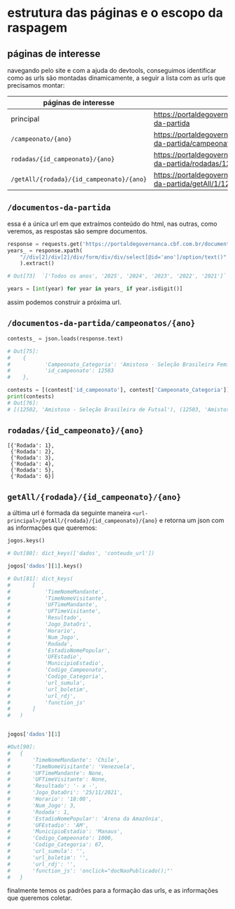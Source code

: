 # estrutura das páginas e o escopo da raspagem

## páginas de interesse

navegando pelo site e com a ajuda do devtools, conseguimos identificar como as urls são montadas dinamicamente, a seguir a lista com as urls que precisamos montar:

| páginas de interesse | url |
| - | - |
| principal | https://portaldegovernanca.cbf.com.br/documentos-da-partida |
| `/campeonato/{ano}` | https://portaldegovernanca.cbf.com.br/documentos-da-partida/campeonatos/2021 |
| `rodadas/{id_campeonato}/{ano}` | https://portaldegovernanca.cbf.com.br/documentos-da-partida/rodadas/12503/2021 |
| `/getAll/{rodada}/{id_campeonato}/{ano}` | https://portaldegovernanca.cbf.com.br/documentos-da-partida/getAll/1/12503/2021 |

## `/documentos-da-partida`
essa é a única url em que extraímos conteúdo do html, nas outras, como veremos, as respostas são sempre documentos.

```py title="lógica da extração" 
response = requests.get('https://portaldegovernanca.cbf.com.br/documentos-da-partida')
years_ = response.xpath(
    "//div[2]/div[2]/div/form/div/div/select[@id='ano']/option/text()"
    ).extract()

# Out[73]  `['Todos os anos', '2025', '2024', '2023', '2022', '2021']`

years = [int(year) for year in years_ if year.isdigit()]
```
assim podemos construir a próxima url.

## `/documentos-da-partida/campeonatos/{ano}`


```py title="lógica de extração"
contests_ = json.loads(response.text)

# Out[75]:  
#    {
#           'Campeonato_Categoria': 'Amistoso - Seleção Brasileira Feminina',
#           'id_campeonato': 12503
#    },

contests = [(contest['id_campeonato'], contest['Campeonato_Categoria']) for contest in contests_]
print(contests)
# Out[76]:
# [(12502, 'Amistoso - Seleção Brasileira de Futsal'), (12503, 'Amistoso - Seleção Brasileira Feminina'), ...]
```

## `rodadas/{id_campeonato}/{ano}` 


``` title="texto do response"
[{'Rodada': 1},
 {'Rodada': 2},
 {'Rodada': 3},
 {'Rodada': 4},
 {'Rodada': 5},
 {'Rodada': 6}]

```
## `getAll/{rodada}/{id_campeonato}/{ano}`

a última url é formada da seguinte maneira `<url-principal>/getAll/{rodada}/{id_campeonato}/{ano}` e retorna um json com as informações que queremos:

```py title="resposta final"
jogos.keys()

# Out[80]: dict_keys(['dados', 'conteudo_url'])

jogos['dados'][1].keys()

# Out[81]: dict_keys(
#       [
#           'TimeNomeMandante', 
#           'TimeNomeVisitante', 
#           'UFTimeMandante', 
#           'UFTimeVisitante', 
#           'Resultado', 
#           'Jogo_DataOri', 
#           'Horario', 
#           'Num_Jogo', 
#           'Rodada', 
#           'EstadioNomePopular', 
#           'UFEstadio', 
#           'MunicipioEstadio', 
#           'Codigo_Campeonato', 
#           'Codigo_Categoria', 
#           'url_sumula', 
#           'url_boletim', 
#           'url_rdj', 
#           'function_js'
#       ]
#   )


jogos['dados'][1]

#Out[90]: 
#   {
#       'TimeNomeMandante': 'Chile',
#       'TimeNomeVisitante': 'Venezuela',
#       'UFTimeMandante': None,
#       'UFTimeVisitante': None,
#       'Resultado': '- x -',
#       'Jogo_DataOri': '25/11/2021',
#       'Horario': '18:00',
#       'Num_Jogo': 3,
#       'Rodada': 1,
#       'EstadioNomePopular': 'Arena da Amazônia',
#       'UFEstadio': 'AM',
#       'MunicipioEstadio': 'Manaus',
#       'Codigo_Campeonato': 1000,
#       'Codigo_Categoria': 67,
#       'url_sumula': '',
#       'url_boletim': '',
#       'url_rdj': '',
#       'function_js': 'onclick="docNaoPublicado();"'
#   }
```
finalmente temos os padrões para a formação das urls, e as informações que queremos coletar.